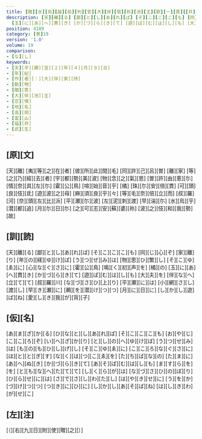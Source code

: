 ```yaml
---
title: [贈][水][烏][越][前][判][官][大][伴][宿][祢][池][主][歌][一][首][[并][短][歌]]
description: [天][離][る] [鄙][と][し][あ][れ][ば] [そ][こ][こ][こ][も] [同][じ][心][ぞ] [家][離][り] [年][の][経][ゆ][け][ば] [う][つ][せ][み][は] [物][思][ひ][繁][し] [そ][こ][ゆ][ゑ][に] [心][な][ぐ][さ][に] [霍][公][鳥] [鳴][く][初][声][を] [橘][の]
  [玉][に][あ][へ][貫][き] [か][づ][ら][き][て] [遊][ば][む][は][し][も] [大][夫][を] [伴][な][へ][立][て][て] [叔][羅][川] [な][づ][さ][ひ][上][り] [平][瀬][に][は] [小][網][さ][し][渡][し] [早][き][瀬][に] [鵜][を][潜][け][つ][つ] [月][に][日][に] [し][か][し][遊][ば][ね] [愛][し][き][我][が][背][子]
position: 4189
category: [巻]19
version: '1.0'
volume: 19
comparison:
- [な][し]
keywords:
- [天][平][勝][宝][２][年][４][月][９][日]
- [年][紀]
- [作][者][：][大][伴][家][持]
- [動][物]
- [贈][答]
- [大][伴][池][主]
- [恋][情]
- [地][名]
- [高][岡]
- [富][山]
- [福][井]
- [武][生]
---
```


## [原][文]

[天][離] [夷][等][之][在][者] [彼][所][此][間][毛] [同][許][己][呂][曽] [離][家] [等][之][乃][經][去][者] [宇][都][勢][美][波] [物][念][之][氣][思] [曽][許][由][恵][尓] [情][奈][具][左][尓] [霍][公][鳥] [喧][始][音][乎] [橘] [珠][尓][安][倍][貫] [可][頭][良][伎][氐] [遊][波][之][母] [麻][須][良][乎][々] [等][毛][奈][倍][立][而] [叔][羅][河] [奈][頭][左][比][泝] [平][瀬][尓][波] [左][泥][刺][渡] [早][湍][尓] [水][烏][乎][潜][都][追] [月][尓][日][尓] [之][可][志][安][蘇][婆][祢] [波][之][伎][和][我][勢][故]

## [訓][読]

[天][離][る] [鄙][と][し][あ][れ][ば] [そ][こ][こ][こ][も] [同][じ][心][ぞ] [家][離][り] [年][の][経][ゆ][け][ば] [う][つ][せ][み][は] [物][思][ひ][繁][し] [そ][こ][ゆ][ゑ][に] [心][な][ぐ][さ][に] [霍][公][鳥] [鳴][く][初][声][を] [橘][の] [玉][に][あ][へ][貫][き] [か][づ][ら][き][て] [遊][ば][む][は][し][も] [大][夫][を] [伴][な][へ][立][て][て] [叔][羅][川] [な][づ][さ][ひ][上][り] [平][瀬][に][は] [小][網][さ][し][渡][し] [早][き][瀬][に] [鵜][を][潜][け][つ][つ] [月][に][日][に] [し][か][し][遊][ば][ね] [愛][し][き][我][が][背][子]

## [仮][名]

[あ][ま][ざ][か][る] [ひ][な][と][し][あ][れ][ば] [そ][こ][こ][こ][も] [お][や][じ][こ][こ][ろ][ぞ] [い][へ][ざ][か][り] [と][し][の][へ][ゆ][け][ば] [う][つ][せ][み][は] [も][の][も][ひ][し][げ][し] [そ][こ][ゆ][ゑ][に] [こ][こ][ろ][な][ぐ][さ][に] [ほ][と][と][ぎ][す] [な][く][は][つ][こ][ゑ][を] [た][ち][ば][な][の] [た][ま][に][あ][へ][ぬ][き] [か][づ][ら][き][て] [あ][そ][ば][む][は][し][も] [ま][す][ら][を][を] [と][も][な][へ][た][て][て] [し][く][ら][が][は] [な][づ][さ][ひ][の][ぼ][り] [ひ][ら][せ][に][は] [さ][で][さ][し][わ][た][し] [は][や][き][せ][に] [う][を][か][づ][け][つ][つ] [つ][き][に][ひ][に] [し][か][し][あ][そ][ば][ね] [は][し][き][わ][が][せ][こ]

## [左][注]

[（][右][九][日][附][使][贈][之][）]
